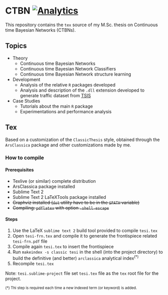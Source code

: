 CTBN [![Analytics](https://ga-beacon.appspot.com/UA-49657176-1/m.sc-thesis)](https://github.com/igrigorik/ga-beacon)
=====

This repository contains the `tex` source of my M.Sc. thesis on Continuous time Bayesian Networks (CTBNs).

## Topics

* Theory
    - Continuous time Bayesian Networks
    - Continuous time Bayesian Network Classifiers
    - Continuous time Bayesian Network structure learning
* Development
    - Analysis of the relative `R` packages developed
    - Analysis and description of the `.dll` extension developed to generate traffic dataset from [TSIS](http://mctrans.ce.ufl.edu/featured/tsis/)
* Case Studies
    - Tutorials about the main `R` package
    - Experimentations and performance analysis

## Tex

Based on a customization of the `ClassicThesis` style, obtained through the `ArsClassica` package and other customizations made by me.

### How to compile

#### Prerequisites

* Texlive (or similar) complete distribution
* ArsClassica package installed
* Sublime Text 2
* Sublime Text 2 LaTeXTools package installed
* <del>Graphviz installed (`dot` utility have to be in the `$PATH` variable)</del>
* <del>Compiling: `pdflatex` with option `-shell-escape`</del>

#### Steps

1. Use the LaTeX `sublime text 2` build tool provided to compile `tesi.tex`
2. Open `tesi-frn.tex` and compile it to generate the frontispiece related `tesi-frn.pdf` file
3. Compile again `tesi.tex` to insert the frontispiece
4. Run `makeindex -s classic tesi` in the shell (into the project directory) to build the definitive (and better) `arclassica` analytical index<sup>(*)</sup>
5. Recompile `tesi.tex`

Note: `tesi.sublime-project` file set `tesi.tex` file as the `tex` root file for the project.

<sub>(*) Thi step is required each time a new indexed term (or keyword) is added.</sub>
